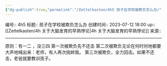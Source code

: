 ```yaml
---
{"dg-publish":true,"permalink":"/Zettelkasten/4h5 孩子在学校被欺负怎么办/","dgPassFrontmatter":true}
---
```


编号:: 4h5
标题:: 孩子在学校被欺负怎么办
创建时间:: 2023-07-12 18:00
up:: [[Zettelkasten/4h 关于大脑发育的早熟悖论\|4h 关于大脑发育的早熟悖论]]
来源:: 

---
原则：有一二 ，没三四
第一次被欺负先不还击
第二次被欺负无论在何时何地都要大声地喊出来：老师，有人再次挑衅我。
第三次被欺负，全力回击。如果不还击，老爸就要教训孩子。